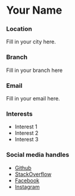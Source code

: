 # Your Name

### Location
Fill in your city here.

### Branch
Fill in your branch here

### Email
Fill in your email here.

### Interests
- Interest 1
- Interest 2
- Interest 3

### Social media handles
- [Github](https://github.com/)
- [StackOverflow](https://stackoverflow.com/)
- [Facebook](https://facebook.com/)
- [Instagram](https://instagram.com/)

